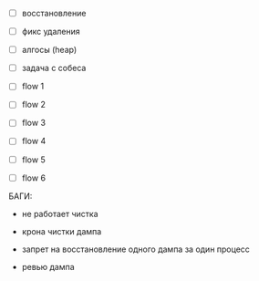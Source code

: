 - [ ] восстановление
- [ ] фикс удаления
- [ ] алгосы (heap)
- [ ] задача с собеса

- [ ] flow 1 
- [ ] flow 2 
- [ ] flow 3
- [ ] flow 4
- [ ] flow 5
- [ ] flow 6


БАГИ:
- не работает чистка

- крона чистки дампа
- запрет на восстановление одного дампа за один процесс
- ревью дампа